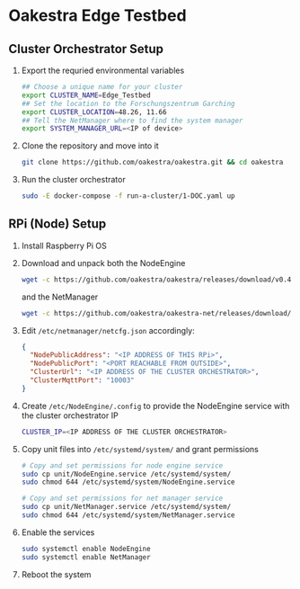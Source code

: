# Oakestra Edge Testbed

## Cluster Orchestrator Setup
1. Export the requried environmental variables
    ```bash
    ## Choose a unique name for your cluster
    export CLUSTER_NAME=Edge_Testbed
    ## Set the location to the Forschungszentrum Garching
    export CLUSTER_LOCATION=48.26, 11.66
    ## Tell the NetManager where to find the system manager
    export SYSTEM_MANAGER_URL=<IP of device>
    ```
2. Clone the repository and move into it
    ```bash
    git clone https://github.com/oakestra/oakestra.git && cd oakestra
    ```
3. Run the cluster orchestrator
    ```bash
    sudo -E docker-compose -f run-a-cluster/1-DOC.yaml up
    ```

## RPi (Node) Setup
1. Install Raspberry Pi OS
2. Download and unpack both the NodeEngine

    ```bash
    wget -c https://github.com/oakestra/oakestra/releases/download/v0.4.202/NodeEngine_$(dpkg --print-architecture).tar.gz && tar -xzf NodeEngine_$(dpkg --print-architecture).tar.gz && chmod +x install.sh && mv NodeEngine NodeEngine_$(dpkg --print-architecture) && ./install.sh $(dpkg --print-architecture)
    ```

    and the NetManager

    ```bash
    wget -c https://github.com/oakestra/oakestra-net/releases/download/v0.4.202/NetManager_$(dpkg --print-architecture).tar.gz && tar -xzf NetManager_$(dpkg --print-architecture).tar.gz && chmod +x install.sh && ./install.sh $(dpkg --print-architecture)
    ```

3. Edit `/etc/netmanager/netcfg.json` accordingly:

    ```json
    {
      "NodePublicAddress": "<IP ADDRESS OF THIS RPi>",
      "NodePublicPort": "<PORT REACHABLE FROM OUTSIDE>",
      "ClusterUrl": "<IP ADDRESS OF THE CLUSTER ORCHESTRATOR>",
      "ClusterMqttPort": "10003"
    }
    ```

4. Create `/etc/NodeEngine/.config` to provide the NodeEngine service with the cluster orchestrator IP

    ```bash
    CLUSTER_IP=<IP ADDRESS OF THE CLUSTER ORCHESTRATOR>
    ```

5. Copy unit files into `/etc/systemd/system/` and grant permissions
    ```bash
    # Copy and set permissions for node engine service
    sudo cp unit/NodeEngine.service /etc/systemd/system/
    sudo chmod 644 /etc/systemd/system/NodeEngine.service

    # Copy and set permissions for net manager service
    sudo cp unit/NetManager.service /etc/systemd/system/
    sudo chmod 644 /etc/systemd/system/NetManager.service
    ```
6. Enable the services
    ```bash
    sudo systemctl enable NodeEngine
    sudo systemctl enable NetManager
    ```
7. Reboot the system
